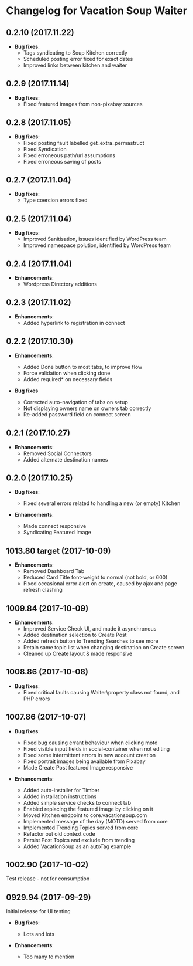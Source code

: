# Changelog for Vacation Soup Waiter

## 0.2.10 (2017.11.22)

* **Bug fixes**:
  - Tags syndicating to Soup Kitchen correctly
  - Scheduled posting error fixed for exact dates
  - Improved links between kitchen and waiter

## 0.2.9 (2017.11.14)

* **Bug fixes**:
  - Fixed featured images from non-pixabay sources
  
## 0.2.8 (2017.11.05)

* **Bug fixes**:
  - Fixed posting fault labelled get_extra_permastruct
  - Fixed Syndication
  - Fixed erroneous path/url assumptions
  - Fixed erroneous saving of posts
  
## 0.2.7 (2017.11.04)

* **Bug fixes**:
  - Type coercion errors fixed
  
## 0.2.5 (2017.11.04)

* **Bug fixes**:
  - Improved Sanitisation, issues identified by WordPress team
  - Improved namespace polution, identified by WordPress team
  
## 0.2.4 (2017.11.04)

* **Enhancements**:
  - Wordpress Directory additions
  
## 0.2.3 (2017.11.02)

* **Enhancements**:
  - Added hyperlink to registration in connect
  
## 0.2.2 (2017.10.30)

* **Enhancements**:
  - Added Done button to most tabs, to improve flow
  - Force validation when clicking done
  - Added required* on necessary fields

* **Bug fixes**
  - Corrected auto-navigation of tabs on setup
  - Not displaying owners name on owners tab correctly
  - Re-added password field on connect screen

## 0.2.1 (2017.10.27)

* **Enhancements**:
  - Removed Social Connectors
  - Added alternate destination names

## 0.2.0 (2017.10.25)

* **Bug fixes**:
  - Fixed several errors related to handling a new (or empty) Kitchen

* **Enhancements**:
  - Made connect responsive
  - Syndicating Featured Image
  
## 1013.80 target (2017-10-09)

* **Enhancements**:
  - Removed Dashboard Tab
  - Reduced Card Title font-weight to normal (not bold, or 600)
  - Fixed occasional error alert on create, caused by ajax and page refresh clashing

## 1009.84 (2017-10-09)

* **Enhancements**:
  - Improved Service Check UI, and made it asynchronous
  - Added destination selection to Create Post
  - Added refresh button to Trending Searches to see more
  - Retain same topic list when changing destination on Create screen
  - Cleaned up Create layout & made responsive

## 1008.86 (2017-10-08)

* **Bug fixes**:
  - Fixed critical faults causing Waiter\property class not found, and PHP errors

## 1007.86 (2017-10-07)

* **Bug fixes**:
  - Fixed bug causing errant behaviour when clicking motd
  - Fixed visible input fields in social-container when not editing
  - Fixed some intermittent errors in new account creation
  - Fixed portrait images being available from Pixabay
  - Made Create Post featured Image responsive

* **Enhancements**:
  - Added auto-installer for Timber
  - Added installation instructions
  - Added simple service checks to connect tab
  - Enabled replacing the featured image by clicking on it
  - Moved Kitchen endpoint to core.vacationsoup.com
  - Implemented message of the day (MOTD) served from core
  - Implemented Trending Topics served from core
  - Refactor out old context code
  - Persist Post Topics and exclude from trending
  - Added VacationSoup as an autoTag example

## 1002.90 (2017-10-02)

Test release - not for consumption

## 0929.94 (2017-09-29)

Initial release for UI testing

* **Bug fixes**:
  - Lots and lots

* **Enhancements**:
  - Too many to mention
  
